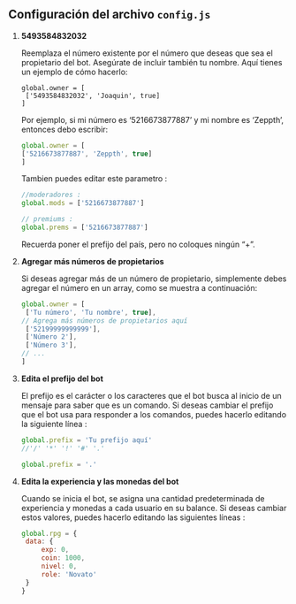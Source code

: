 ## Configuración del archivo `config.js`

1. **5493584832032**

   Reemplaza el número existente por el número que deseas que sea el propietario del bot. Asegúrate de incluir también tu nombre. Aquí tienes un ejemplo de cómo hacerlo:

   ```
   global.owner = [
    ['5493584832032', 'Joaquin', true]
   ]
   ```

   Por ejemplo, si mi número es ‘5216673877887’ y mi nombre es ‘Zeppth’, entonces debo escribir:
   ```js
   global.owner = [
   ['5216673877887', 'Zeppth', true]
   ]
   ```
   Tambien puedes editar este parametro :
   ```js
   //moderadores :
   global.mods = ['5216673877887']

   // premiums :
   global.prems = ['5216673877887']
   ```

   Recuerda poner el prefijo del país, pero no coloques ningún “+”.

2. **Agregar más números de propietarios**

   Si deseas agregar más de un número de propietario, simplemente debes agregar el número en un array, como se muestra a continuación:
   ```js
   global.owner = [
    ['Tu número', 'Tu nombre', true],
   // Agrega más números de propietarios aquí
    ['52199999999999'],
    ['Número 2'],
    ['Número 3'],
   // ...
   ]
   ```
   
3. **Edita el prefijo del bot**

   El prefijo es el carácter o los caracteres que el bot busca al inicio de un mensaje para saber que es un comando. Si deseas cambiar el prefijo que el bot usa para responder a los comandos, puedes hacerlo editando la siguiente línea :

   ```js
   global.prefix = 'Tu prefijo aquí'
   //'/' '*' '!' '#' '.'

   global.prefix = '.'
    ```
   
4. **Edita la experiencia y las monedas del bot**

   Cuando se inicia el bot, se asigna una cantidad predeterminada de experiencia y monedas a cada usuario en su balance. Si deseas cambiar estos valores, puedes hacerlo editando las siguientes líneas :

   ```js
   global.rpg = {
    data: {
        exp: 0,
        coin: 1000,
        nivel: 0,
        role: 'Novato'
    }
   }
   ```

